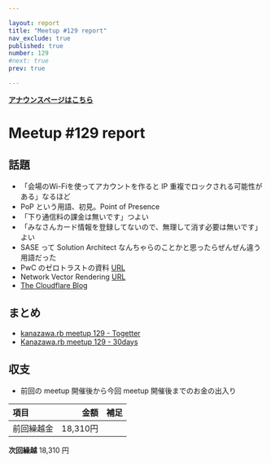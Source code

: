 ```yaml
---

layout: report
title: "Meetup #129 report"
nav_exclude: true
published: true
number: 129
#next: true
prev: true

---
```


<div style="text-align: left;"><a href="/129"><strong>アナウンスページはこちら</strong></a></div>

# Meetup #129 report

## 話題

* 「会場のWi-Fiを使ってアカウントを作ると IP 重複でロックされる可能性がある」なるほど
* PoP という用語、初見。Point of Presence
* 「下り通信料の課金は無いです」つよい
* 「みなさんカード情報を登録してないので、無理して消す必要は無いです」 よい
* SASE って Solution Architect なんちゃらのことかと思ったらぜんぜん違う用語だった
* PwC のゼロトラストの資料 [URL](https://www.pwc.com/jp/ja/knowledge/column/awareness-cyber-security/zero-trust-architecture-jp.html)
* Network Vector Rendering [URL](https://patents.google.com/patent/US10452868B1/en)
* [The Cloudflare Blog](https://blog.cloudflare.com/)

## まとめ

* [kanazawa.rb meetup 129 - Togetter](https://togetter.com/li/2155914)
* [Kanazawa.rb meetup 129 - 30days](https://30d.jp/kzrb/119)

## 収支

* 前回の meetup 開催後から今回 meetup 開催後までのお金の出入り

|項目                           |金額         |補足                                               |
|:------------------------------|------------:|:--------------------------------------------------|
| 前回繰越金                    |       18,310円 |                                                   |

**次回繰越**  18,310 円
